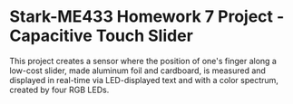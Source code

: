 # Stark-ME433 Homework 7 Project - Capacitive Touch Slider

This project creates a sensor where the position of one's finger along a low-cost slider, made aluminum foil and cardboard, is measured and displayed in real-time via LED-displayed text and with a color spectrum, created by four RGB LEDs.
